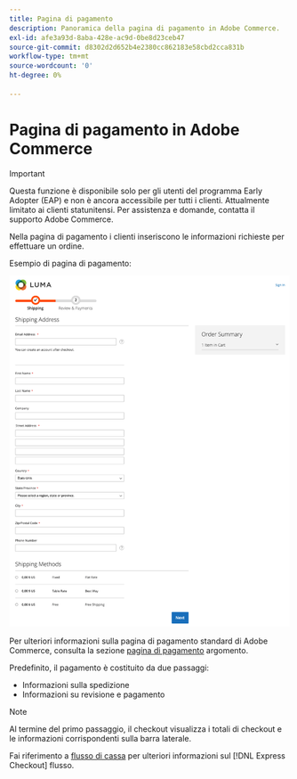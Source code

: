 ```yaml
---
title: Pagina di pagamento
description: Panoramica della pagina di pagamento in Adobe Commerce.
exl-id: afe3a93d-8aba-428e-ac9d-0be8d23ceb47
source-git-commit: d8302d2d652b4e2380cc862183e58cbd2cca831b
workflow-type: tm+mt
source-wordcount: '0'
ht-degree: 0%

---
```


# Pagina di pagamento in Adobe Commerce

>[!IMPORTANT]
>
> Questa funzione è disponibile solo per gli utenti del programma Early Adopter (EAP) e non è ancora accessibile per tutti i clienti. Attualmente limitato ai clienti statunitensi. Per assistenza e domande, contatta il supporto Adobe Commerce.

Nella pagina di pagamento i clienti inseriscono le informazioni richieste per effettuare un ordine.

Esempio di pagina di pagamento:

![Pagina di pagamento](../assets/checkout-page.png)

Per ulteriori informazioni sulla pagina di pagamento standard di Adobe Commerce, consulta la sezione [pagina di pagamento](https://docs.magento.com/user-guide/quick-tour/checkout-page.html) argomento.

Predefinito, il pagamento è costituito da due passaggi:

- Informazioni sulla spedizione
- Informazioni su revisione e pagamento

>[!NOTE]
>
> Al termine del primo passaggio, il checkout visualizza i totali di checkout e le informazioni corrispondenti sulla barra laterale.

Fai riferimento a [flusso di cassa](../express-checkout/onboarding.md) per ulteriori informazioni sul [!DNL Express Checkout] flusso.
